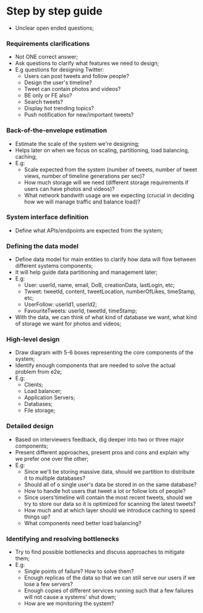 # Step by step guide
- Unclear open ended questions;

### Requirements clarifications
- Not ONE correct answer;
- Ask questions to clarify what features we need to design;
- E.g questions for designing Twitter:
  - Users can post tweets and follow people?
  - Design the user's timeline?
  - Tweet can contain photos and videos?
  - BE only or FE also?
  - Search tweets?
  - Display hot trending topics?
  - Push notification for new/important tweets?

### Back-of-the-envelope estimation
- Estimate the scale of the system we're designing;
- Helps later on when we focus on scaling, partitioning, load balancing, caching;
- E.g:
  - Scale expected from the system (number of tweets, number of tweet views, number of timeline generations per sec)?
  - How much storage will we need (different storage requirements if users can have photos and videos)?
  - What network bandwith usage are we expecting (crucial in deciding how we will manage traffic and balance load)?

### System interface definition
- Define what APIs/endpoints are expected from the system;

### Defining the data model
- Define data model for main entities to clarify how data will flow between different systems components;
- It will help guide data partitioning and management later;
- E.g:
  - User: userId, name, email, DoB, creationData, lastLogin, etc;
  - Twwet: tweetId, content, tweetLocation, numberOfLikes, timeStamp, etc;
  - UserFollow: userId1, userId2;
  - FavouriteTweets: userId, tweetId, timeStamp;
- With the data, we can think of what kind of database we want, what kind of storage we want for photos and videos;

### High-level design
- Draw diagram with 5-6 boxes representing the core components of the system;
- Identify enough components that are needed to solve the actual problem from e2e;
- E.g:
  - Clients;
  - Load balancer;
  - Application Servers;
  - Databases;
  - File storage;

### Detailed design
- Based on interviewers feedback, dig deeper into two or three major components;
- Present different approaches, present pros and cons and explain why we prefer one over the other;
- E.g:
  - Since we'll be storing massive data, should we partition to distribute it to multiple databases?
  - Should all of o single user's data be stored in on the same database?
  - How to handle hot users that tweet a lot or follow lots of people?
  - Since users'timeline will contain the most recent tweets, should we try to store our data so it is optimized for scanning the latest tweets?
  - How much and at which layer should we introduce caching to speed things up?
  - What components need better load balancing?

### Identifying and resolving bottlenecks
- Try to find possible bottlenecks and discuss approaches to mitigate them;
- E.g:
  - Single points of failure? How to solve them?
  - Enough replicas of the data so that we can still serve our users if we lose a few servers?
  - Enough copies of different services running such that a few failures will not cause a systems' shut down;
  - How are we monitoring the system?
